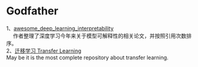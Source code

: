 # Godfather
1、[awesome_deep_learning_interpretability](https://github.com/oneTaken/awesome_deep_learning_interpretability)   
   &emsp; 作者整理了深度学习今年来关于模型可解释性的相关论文，并按照引用次数排序。  
2、[迁移学习 Transfer Learning](https://github.com/jindongwang/transferlearning)  
   May be it is the most complete repository about transfer learning.  
